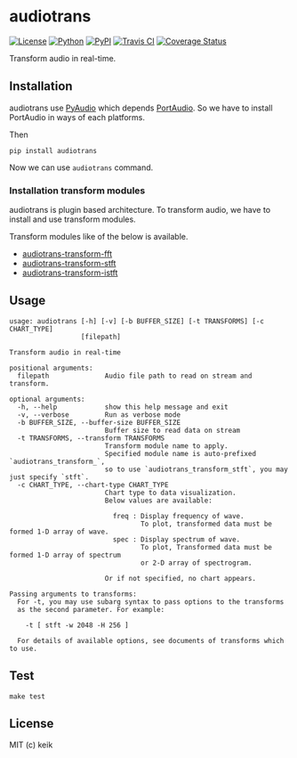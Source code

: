 # audiotrans

[![License](https://img.shields.io/pypi/l/audiotrans.svg?style=flat-square)](https://github.com/keik/audiotrans/blob/master/LICENSE)
[![Python](https://img.shields.io/pypi/pyversions/audiotrans.svg?style=flat-square)](https://pypi.python.org/pypi/audiotrans)
[![PyPI](https://img.shields.io/pypi/v/audiotrans.svg?style=flat-square)](https://pypi.python.org/pypi/audiotrans)
[![Travis CI](https://img.shields.io/travis/keik/audiotrans.svg?style=flat-square)](https://travis-ci.org/keik/audiotrans)
[![Coverage Status](https://img.shields.io/coveralls/keik/audiotrans.svg?style=flat-square)](https://coveralls.io/github/keik/audiotrans)

Transform audio in real-time.


## Installation

audiotrans use [PyAudio](https://people.csail.mit.edu/hubert/pyaudio/) which depends [PortAudio](http://www.portaudio.com/). So we have to install PortAudio in ways of each platforms.

Then

```
pip install audiotrans
```

Now we can use `audiotrans` command.


### Installation transform modules

audiotrans is plugin based architecture. To transform audio, we have to install and use transform modules.

Transform modules like of the below is available.

* [audiotrans-transform-fft](https://github.com/keik/audiotrans-transform-fft)
* [audiotrans-transform-stft](https://github.com/keik/audiotrans-transform-stft)
* [audiotrans-transform-istft](https://github.com/keik/audiotrans-transform-istft)


## Usage

```
usage: audiotrans [-h] [-v] [-b BUFFER_SIZE] [-t TRANSFORMS] [-c CHART_TYPE]
                  [filepath]

Transform audio in real-time

positional arguments:
  filepath              Audio file path to read on stream and transform.

optional arguments:
  -h, --help            show this help message and exit
  -v, --verbose         Run as verbose mode
  -b BUFFER_SIZE, --buffer-size BUFFER_SIZE
                        Buffer size to read data on stream
  -t TRANSFORMS, --transform TRANSFORMS
                        Transform module name to apply.
                        Specified module name is auto-prefixed `audiotrans_transform_`,
                        so to use `audiotrans_transform_stft`, you may just specify `stft`.
  -c CHART_TYPE, --chart-type CHART_TYPE
                        Chart type to data visualization.
                        Below values are available:

                          freq : Display frequency of wave.
                                 To plot, transformed data must be formed 1-D array of wave.
                          spec : Display spectrum of wave.
                                 To plot, Transformed data must be formed 1-D array of spectrum
                                 or 2-D array of spectrogram.

                        Or if not specified, no chart appears.

Passing arguments to transforms:
  For -t, you may use subarg syntax to pass options to the transforms
  as the second parameter. For example:

    -t [ stft -w 2048 -H 256 ]

  For details of available options, see documents of transforms which to use.
```


## Test

```
make test
```


## License

MIT (c) keik
